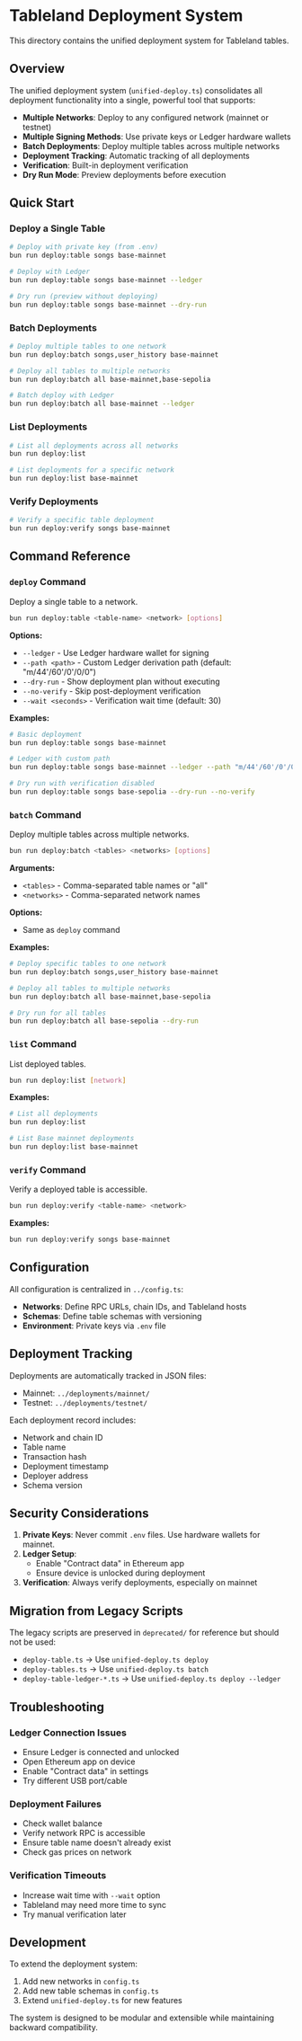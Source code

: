 # Tableland Deployment System

This directory contains the unified deployment system for Tableland tables.

## Overview

The unified deployment system (`unified-deploy.ts`) consolidates all deployment functionality into a single, powerful tool that supports:

- **Multiple Networks**: Deploy to any configured network (mainnet or testnet)
- **Multiple Signing Methods**: Use private keys or Ledger hardware wallets
- **Batch Deployments**: Deploy multiple tables across multiple networks
- **Deployment Tracking**: Automatic tracking of all deployments
- **Verification**: Built-in deployment verification
- **Dry Run Mode**: Preview deployments before execution

## Quick Start

### Deploy a Single Table

```bash
# Deploy with private key (from .env)
bun run deploy:table songs base-mainnet

# Deploy with Ledger
bun run deploy:table songs base-mainnet --ledger

# Dry run (preview without deploying)
bun run deploy:table songs base-mainnet --dry-run
```

### Batch Deployments

```bash
# Deploy multiple tables to one network
bun run deploy:batch songs,user_history base-mainnet

# Deploy all tables to multiple networks
bun run deploy:batch all base-mainnet,base-sepolia

# Batch deploy with Ledger
bun run deploy:batch all base-mainnet --ledger
```

### List Deployments

```bash
# List all deployments across all networks
bun run deploy:list

# List deployments for a specific network
bun run deploy:list base-mainnet
```

### Verify Deployments

```bash
# Verify a specific table deployment
bun run deploy:verify songs base-mainnet
```

## Command Reference

### `deploy` Command

Deploy a single table to a network.

```bash
bun run deploy:table <table-name> <network> [options]
```

**Options:**
- `--ledger` - Use Ledger hardware wallet for signing
- `--path <path>` - Custom Ledger derivation path (default: "m/44'/60'/0'/0/0")
- `--dry-run` - Show deployment plan without executing
- `--no-verify` - Skip post-deployment verification
- `--wait <seconds>` - Verification wait time (default: 30)

**Examples:**
```bash
# Basic deployment
bun run deploy:table songs base-mainnet

# Ledger with custom path
bun run deploy:table songs base-mainnet --ledger --path "m/44'/60'/0'/0/1"

# Dry run with verification disabled
bun run deploy:table songs base-sepolia --dry-run --no-verify
```

### `batch` Command

Deploy multiple tables across multiple networks.

```bash
bun run deploy:batch <tables> <networks> [options]
```

**Arguments:**
- `<tables>` - Comma-separated table names or "all"
- `<networks>` - Comma-separated network names

**Options:**
- Same as `deploy` command

**Examples:**
```bash
# Deploy specific tables to one network
bun run deploy:batch songs,user_history base-mainnet

# Deploy all tables to multiple networks
bun run deploy:batch all base-mainnet,base-sepolia

# Dry run for all tables
bun run deploy:batch all base-sepolia --dry-run
```

### `list` Command

List deployed tables.

```bash
bun run deploy:list [network]
```

**Examples:**
```bash
# List all deployments
bun run deploy:list

# List Base mainnet deployments
bun run deploy:list base-mainnet
```

### `verify` Command

Verify a deployed table is accessible.

```bash
bun run deploy:verify <table-name> <network>
```

**Examples:**
```bash
bun run deploy:verify songs base-mainnet
```

## Configuration

All configuration is centralized in `../config.ts`:

- **Networks**: Define RPC URLs, chain IDs, and Tableland hosts
- **Schemas**: Define table schemas with versioning
- **Environment**: Private keys via `.env` file

## Deployment Tracking

Deployments are automatically tracked in JSON files:
- Mainnet: `../deployments/mainnet/`
- Testnet: `../deployments/testnet/`

Each deployment record includes:
- Network and chain ID
- Table name
- Transaction hash
- Deployment timestamp
- Deployer address
- Schema version

## Security Considerations

1. **Private Keys**: Never commit `.env` files. Use hardware wallets for mainnet.
2. **Ledger Setup**: 
   - Enable "Contract data" in Ethereum app
   - Ensure device is unlocked during deployment
3. **Verification**: Always verify deployments, especially on mainnet

## Migration from Legacy Scripts

The legacy scripts are preserved in `deprecated/` for reference but should not be used:

- `deploy-table.ts` → Use `unified-deploy.ts deploy`
- `deploy-tables.ts` → Use `unified-deploy.ts batch`
- `deploy-table-ledger-*.ts` → Use `unified-deploy.ts deploy --ledger`

## Troubleshooting

### Ledger Connection Issues
- Ensure Ledger is connected and unlocked
- Open Ethereum app on device
- Enable "Contract data" in settings
- Try different USB port/cable

### Deployment Failures
- Check wallet balance
- Verify network RPC is accessible
- Ensure table name doesn't already exist
- Check gas prices on network

### Verification Timeouts
- Increase wait time with `--wait` option
- Tableland may need more time to sync
- Try manual verification later

## Development

To extend the deployment system:

1. Add new networks in `config.ts`
2. Add new table schemas in `config.ts`
3. Extend `unified-deploy.ts` for new features

The system is designed to be modular and extensible while maintaining backward compatibility.